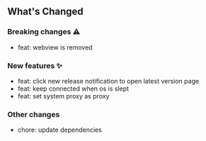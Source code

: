 ## What's Changed

### Breaking changes ⚠️

* feat: webview is removed

### New features ✨

* feat: click new release notification to open latest version page
* feat: keep connected when os is slept
* feat: set system proxy as proxy

### Other changes 

* chore: update dependencies


